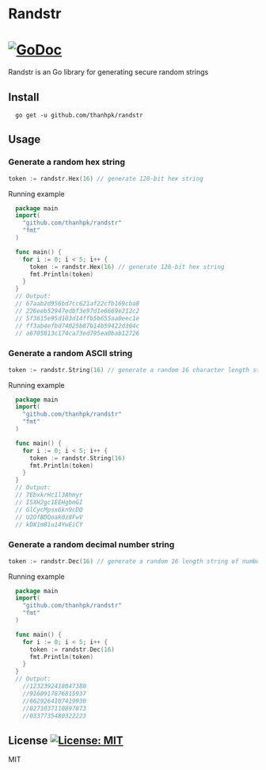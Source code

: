 # Randstr
# [![GoDoc](https://godoc.org/github.com/thanhpk/randstr?status.svg)](http://godoc.org/github.com/thanhpk/randstr)

Randstr is an Go library for generating secure random strings

## Install
```
  go get -u github.com/thanhpk/randstr
```

## Usage
### Generate a random hex string
```go
token := randstr.Hex(16) // generate 128-bit hex string
```
Running example
```go
  package main
  import(
    "github.com/thanhpk/randstr"
    "fmt"
  )

  func main() {
    for i := 0; i < 5; i++ {
      token := randstr.Hex(16) // generate 128-bit hex string
      fmt.Println(token)
    }
  }
  // Output:
  // 67aab2d956bd7cc621af22cfb169cba8
  // 226eeb52947edbf3e97d1e6669e212c2
  // 5f3615e95d103d14ffb5b655aa0eec1e
  // ff3ab4efbd74025b87b14b59422d304c
  // a6705813c174ca73ed795ea0bab12726
```

### Generate a random ASCII string
```go
token := randstr.String(16) // generate a random 16 character length string
```
Running example
```go
  package main
  import(
    "github.com/thanhpk/randstr"
    "fmt"
  )

  func main() {
    for i := 0; i < 5; i++ {
      token := randstr.String(16)
      fmt.Println(token)
    }
  }
  // Output:
  // 7EbxkrHc1l3Ahmyr
  // I5XH2gc1EEHgbmGI
  // GlCycMpsxGkn9cDQ
  // U2OfBDQoak0z8FwV
  // kDX1m81u14YwEiCY
```

### Generate a random decimal number string
```go
token := randstr.Dec(16) // generate a random 16 length string of number
```
Running example
```go
  package main
  import(
    "github.com/thanhpk/randstr"
    "fmt"
  )

  func main() {
    for i := 0; i < 5; i++ {
      token := randstr.Dec(16)
      fmt.Println(token)
    }
  }
  // Output:
	//1232392418047380
	//9160917876815937
	//6629264107419930
	//0271037110897873
	//0337735480322223
```

## License [![License: MIT](https://img.shields.io/badge/License-MIT-yellow.svg)](https://opensource.org/licenses/MIT)
MIT
